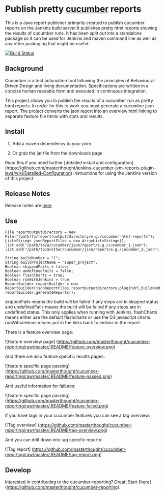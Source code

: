 # Publish pretty [cucumber](http://cukes.info/) reports

This is a Java report publisher primarily created to publish cucumber reports on the Jenkins build server.It publishes pretty html reports showing the results of cucumber runs. It has been split out into a standalone package so it can be used for Jenkins and maven command line as well as any other packaging that might be useful.

[![Build Status](https://secure.travis-ci.org/kingsleyh/cucumber-reporting.png)](http://travis-ci.org/kingsleyh/cucumber-reporting)

## Background

Cucumber is a test automation tool following the principles of Behavioural Driven Design and living documentation. Specifications are written in a concise human readable form and executed in continuous integration.

This project allows you to publish the results of a cucumber run as pretty html reports. In order for this to work you must generate a cucumber json report. The project converts the json report into an overview html linking to separate feature file htmls with stats and results.

## Install

1. Add a maven dependency to your pom

2. Or grab the jar file from the downloads page

Read this if you need further  [detailed install and configuration]
(https://github.com/masterthought/jenkins-cucumber-jvm-reports-plugin-java/wiki/Detailed-Configuration) instructions for using the Jenkins version of this project

## Release Notes

Release notes are [here](https://github.com/masterthought/cucumber-reporting/wiki/Release-Notes)

## Use

    File reportOutputDirectory = new File("/path/to/report/output/directory/e.g./cucumber-html-reports");
    List<String> jsonReportFiles = new ArrayList<String>();
    list.add("/path/to/a/cucumber/json/report/e.g./cucumber_1.json");
    list.add("/path/to/another/cucumber/json/report/e.g./cucumber_2.json");

    String buildNumber = "1";
    String buildProjectName = "super_project";
    Boolean skippedFails = false;
    Boolean undefinedFails = false;
    Boolean flashCharts = true;
    Boolean runWithJenkins = true;
    ReportBuilder reportBuilder = new ReportBuilder(jsonReportFiles,reportOutputDirectory,pluginUrl,buildNumber,buildProjectName,skippedFails,undefinedFails,flashCharts,runWithJenkins);
    reportBuilder.generateReports();

skippedFails means the build will be failed if any steps are in skipped status and undefinedFails means the build will be failed if any steps are in undefined status. This only applies when running with Jenkins.
flashCharts means either use the default flashcharts or use the D3 javascript charts. runWithJenkins means put in the links back to jenkins in the report.

There is a feature overview page:

![feature overview page]
(https://github.com/masterthought/cucumber-reporting/raw/master/.README/feature-overview.png)

And there are also feature specific results pages:

![feature specific page passing]
(https://github.com/masterthought/cucumber-reporting/raw/master/.README/feature-passed.png)

And useful information for failures:

![feature specific page passing]
(https://github.com/masterthought/cucumber-reporting/raw/master/.README/feature-failed.png)

If you have tags in your cucumber features you can see a tag overview:

![Tag overview]
(https://github.com/masterthought/cucumber-reporting/raw/master/.README/tag-overview.png)

And you can drill down into tag specific reports:

![Tag report]
(https://github.com/masterthought/cucumber-reporting/raw/master/.README/tag-report.png)

## Develop

Interested in contributing to the cucumber-reporting?  Great!  Start [here]
(https://github.com/masterthought/cucumber-reporting).
